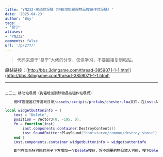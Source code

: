 ```yaml
---
title: 'YN232-移动垃圾桶（狗箱增加删除物品按钮作垃圾桶）'
date: '2025-04-23'
author: 'Bny'
tags:
- '易宁'
aliases:
- 'YN232'
comments: false
url: '/p/277/'
---
```


> 代码来源于“易宁”大佬的分享，仅供学习，不要直接复制粘贴。

原帖链接：[http://bbs.3dmgame.com/thread-3859071-1-1.html](http://bbs.3dmgame.com/thread-3859071-1-1.html)

---

```lua  

二三二.移动垃圾桶（狗箱增加删除物品按钮作垃圾桶）

	用MT管理器打开游戏目录/assets/scripts/prefabs/chester.lua文件，在inst:AddComponent("container")的下一行插入以下内容：

local widgetbuttoninfo = {
	text = "Delete",
	position = Vector3(0, -195, 0),
	fn = function(inst)
		inst.components.container:DestroyContents()
		inst.SoundEmitter:PlaySound("dontstarve/common/destroy_stone")
	end }
	inst.components.container.widgetbuttoninfo = widgetbuttoninfo

	即可在切斯特狗箱的格子下方增加一个Delete按钮，将不想要的物品放入狗箱，按下Delete按钮即可清除掉，让游戏不会因垃圾太多而越来越卡。不按钮的话，照常可以储存物品。千万不要把骨眼放入狗箱清除掉哦

```  

